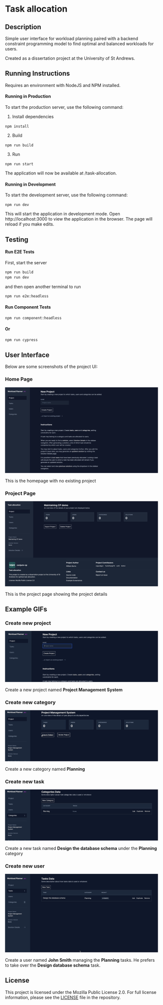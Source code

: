 # Task allocation

## Description

Simple user interface for workload planning paired with a backend constraint programming model to find optimal and balanced workloads for users.

Created as a dissertation project at the University of St Andrews.

## Running Instructions

Requires an environment with NodeJS and NPM installed.

#### Running in Production

To start the production server, use the following command:

1. Install dependencies

`npm install`

2. Build

`npm run build`

3. Run

`npm run start`

The application will now be available at /task-allocation.

#### Running in Development

To start the development server, use the following command:

`npm run dev`

This will start the application in development mode. Open http://localhost:3000 to view the application in the browser. The page will reload if you make edits.

## Testing

#### Run E2E Tests

First, start the server

```bash
npm run build
npm run dev
```

and then open another terminal to run

```bash
npm run e2e:headless
```

#### Run Component Tests

```bash
npm run component:headless
```

#### Or

```bash
npm run cypress
```

## User Interface

Below are some screenshots of the project UI:

### Home Page

![Home Page](screenshots/homepage.png)

This is the homepage with no existing project

### Project Page

![Project Page](screenshots/project.png)

This is the project page showing the project details

## Example GIFs

### Create new project

![Create Project](screenshots/create-project.gif)

Create a new project named **Project Management System**

### Create new category

![Create Category](screenshots/create-categories.gif)

Create a new category named **Planning**

### Create new task

![Create Task](screenshots/create-task.gif)

Create a new task named **Design the database schema** under the **Planning** category

### Create new user

![Create User](screenshots/create-user.gif)

Create a user named **John Smith** managing the **Planning** tasks. He prefers to take over the **Design database schema** task.

## License

This project is licensed under the Mozilla Public License 2.0. For full license information, please see the [LICENSE](./LICENSE) file in the repository.

